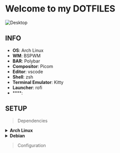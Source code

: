 # Welcome to my DOTFILES

<div>
    <img src="assets/desktop-002.png" alt="Desktop">
</div>

## INFO

- **OS**: Arch Linux
- **WM**: BSPWM
- **BAR**: Polybar
- **Compositor**: Picom
- **Editor**: vscode
- **Shell**: zsh
- **Terminal Emulator**: Kitty
- **Launcher**: rofi
- ****:

## SETUP

> Dependencies
<details>
    <summary><b>Arch Linux</b></summary>

```bash
pacman -S bspwm sxhkd picom nitrogen rofi
```

```bash
yay -S betterlockscreen
```
</details>

<details>
    <summary><b>Debian</b></summary>

```bash
apt install bspwm sxhkd picom nitrogen rofi
```
</details>

> Configuration